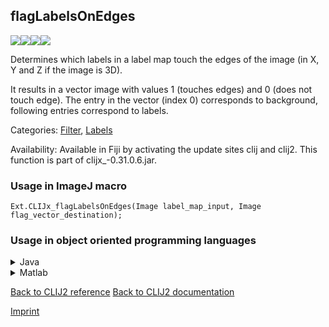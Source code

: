 ## flagLabelsOnEdges
<img src="images/mini_empty_logo.png"/><img src="images/mini_empty_logo.png"/><img src="images/mini_clijx_logo.png"/><img src="images/mini_empty_logo.png"/>

Determines which labels in a label map touch the edges of the image (in X, Y and Z if the image is 3D). 

It results in a vector image with values 1 (touches edges) and 0 (does not touch edge).
The entry in the vector (index 0) corresponds to background, following entries correspond to labels.

Categories: [Filter](https://clij.github.io/clij2-docs/reference__filter), [Labels](https://clij.github.io/clij2-docs/reference__label)

Availability: Available in Fiji by activating the update sites clij and clij2.
This function is part of clijx_-0.31.0.6.jar.

### Usage in ImageJ macro
```
Ext.CLIJx_flagLabelsOnEdges(Image label_map_input, Image flag_vector_destination);
```


### Usage in object oriented programming languages



<details>

<summary>
Java
</summary>
<pre class="highlight">// init CLIJ and GPU
import net.haesleinhuepf.clijx.CLIJx;
import net.haesleinhuepf.clij.clearcl.ClearCLBuffer;
CLIJx clijx = CLIJx.getInstance();

// get input parameters
ClearCLBuffer label_map_input = clijx.push(label_map_inputImagePlus);
flag_vector_destination = clijx.create(label_map_input);
</pre>

<pre class="highlight">
// Execute operation on GPU
clijx.flagLabelsOnEdges(label_map_input, flag_vector_destination);
</pre>

<pre class="highlight">
// show result
flag_vector_destinationImagePlus = clijx.pull(flag_vector_destination);
flag_vector_destinationImagePlus.show();

// cleanup memory on GPU
clijx.release(label_map_input);
clijx.release(flag_vector_destination);
</pre>

</details>



<details>

<summary>
Matlab
</summary>
<pre class="highlight">% init CLIJ and GPU
clijx = init_clatlabx();

% get input parameters
label_map_input = clijx.pushMat(label_map_input_matrix);
flag_vector_destination = clijx.create(label_map_input);
</pre>

<pre class="highlight">
% Execute operation on GPU
clijx.flagLabelsOnEdges(label_map_input, flag_vector_destination);
</pre>

<pre class="highlight">
% show result
flag_vector_destination = clijx.pullMat(flag_vector_destination)

% cleanup memory on GPU
clijx.release(label_map_input);
clijx.release(flag_vector_destination);
</pre>

</details>



[Back to CLIJ2 reference](https://clij.github.io/clij2-docs/reference)
[Back to CLIJ2 documentation](https://clij.github.io/clij2-docs)

[Imprint](https://clij.github.io/imprint)

